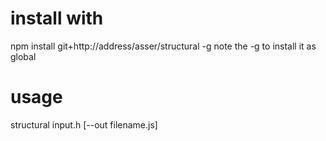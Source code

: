 # install with
npm install git+http://address/asser/structural -g
note the -g to install it as global

# usage
structural input.h [--out filename.js]
